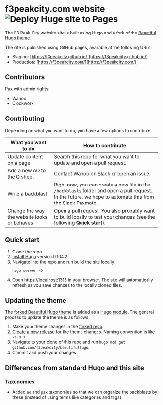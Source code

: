# f3peakcity.com website ![Deploy Huge site to Pages](https://github.com/f3peakcity/f3peakcity.github.io/actions/workflows/hugo.yml/badge.svg?branch=main)

The F3 Peak City website site is built using Hugo and a fork of the [Beautiful Hugo theme](https://github.com/f3peakcity/beautifulhugo).

The site is published using GitHub pages, available at the following URLs:
* Staging: [https://f3peakcity.github.io/](https://f3peakcity.github.io/)
* Production: [https://f3peakcity.com/](https://f3peakcity.com/)

## Contributors

Pax with admin rights:
* Wahoo
* Clockwork

## Contributing

Depending on what you want to do, you have a few options to contribute.

| What you want to do | How to contribute |
| --- | --- |
| Update content on a page | Search this repo for what you want to update and open a pull request. |
| Add a new AO to the Q sheet | Contact Wahoo on Slack or open an issue. |
| Write a backblast | Right now, you can create a new file in the `/backblasts` folder and open a pull request. In the future, we hope to automate this from the Slack Paxmate. |
| Change the way the website looks or behaves | Open a pull request. You also probably want to build locally to test your changes (see the following **Quick start**). |

## Quick start

1. Clone the repo.
2. [Install Hugo](https://gohugo.io/installation/) version 0.104.2.
3. Navigate into the repo and run build the site locally.
   ```
   hugo server -D
   ```
4. Open [https://localhost:1313](https://localhost:1313) in your browser. The site will automatically refresh as you save changes to the locally cloned files.

## Updating the theme

The [forked Beautiful Hugo theme](https://github.com/f3peakcity/beautifulhugo) is added as a [Hugo module](https://gohugo.io/hugo-modules/). The general process to update the theme is as follows.

1. Make your theme changes in the [forked repo](https://github.com/f3peakcity/beautifulhugo).
2. [Create a new release](https://docs.github.com/en/repositories/releasing-projects-on-github/managing-releases-in-a-repository) for the theme changes. Naming convention is like `v0.0.1`.
3. Navigate to your clone of this repo and run `hugo mod get github.com/f3peakcity/beautifulhugo`.
4. Commit and push your changes.

## Differences from standard Hugo and this site

### Taxonomies

* Added `ao` and `pax` taxonomies so that we can organize the backblasts by these (instead of using terms like categories and tags)
